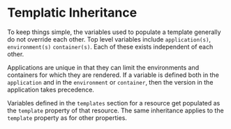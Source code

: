 # Templatic Inheritance
To keep things simple, the variables used to populate a template generally do not override each other.
Top level variables include `application(s)`, `environment(s)` `container(s)`. Each of these exists independent of
each other.

Applications are unique in that they can limit the environments and containers for which they are rendered.
If a variable is defined both in the `application` and in the `environment` or `container`, then the version
in the application takes precedence.

Variables defined in the `templates` section for a resource get populated as the `template` property of that resource.
The same inheritance applies to the `template` property as for other properties.
